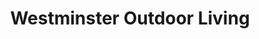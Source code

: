 ---
title: "Westminster Outdoor Living"
url: /east-grinstead/westminster-outdoor-living/
shop: furniture
---